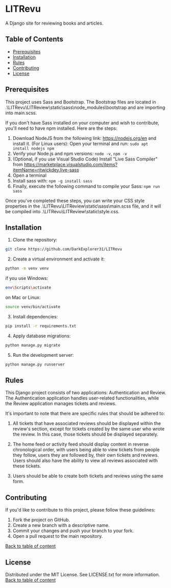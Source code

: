 # LITRevu
 A Django site for reviewing books and articles.

## Table of Contents
- [Prerequisites](#prerequisites)
- [Installation](#installation)
- [Rules](#rules)
- [Contributing](#contributing)
- [License](#license)

## Prerequisites
This project uses Sass and Bootstrap.
The Bootstrap files are located in .\LITRevu\LITReview\static\sass\node_modules\bootstrap and are importing into main.scss.

If you don't have Sass installed on your computer and wish to contribute, you'll need to have npm installed. Here are the steps:

1. Download NodeJS from the following link: https://nodejs.org/en and install it.
(For Linux users):
Open your terminal and run: ```sudo apt install nodejs npm ```
2. Verify your Node.js and npm versions: ```node -v```, ```npm -v ```
3. (Optional, if you use Visual Studio Code) Install "Live Sass Compiler" from https://marketplace.visualstudio.com/items?itemName=ritwickdey.live-sass
4. Open a terminal
5. Install sass with: ```npm -g install sass ```
6. Finally, execute the following command to compile your Sass: ```npm run sass ``` 

Once you've completed these steps, you can write your CSS style properties in the .\LITRevu\LITReview\static\sass\main.scss file, 
and it will be compiled into .\LITRevu\LITReview\static\style.css.

## Installation

1. Clone the repository:  
```bash
git clone https://github.com/DarkExplorer31/LITRevu
```
2. Create a virtual environment and activate it:
```bash
python -m venv venv
```
if you use Windows:
```bash
env\Scripts\activate
```
on Mac or Linux:
```bash
source venv/bin/activate
```
3. Install dependencies:
```bash
pip install -r requirements.txt
```
4. Apply database migrations:
```bash
python manage.py migrate
```
5. Run the development server:
```bash
python manage.py runserver
```

## Rules
This Django project consists of two applications: Authentication and Review.
The Authentication application handles user-related functionalities, while the Review application manages tickets and reviews.

It's important to note that there are specific rules that should be adhered to:

1. All tickets that have associated reviews should be displayed within the review's section, 
except for tickets created by the same user who wrote the review. 
In this case, those tickets should be displayed separately.

2. The home feed or activity feed should display content in reverse chronological order, with users being able to view tickets from people they follow, users they are followed by, their own tickets and reviews. Users should also have the ability to view all reviews associated with these tickets.

3. Users should be able to create both tickets and reviews using the same form.

## Contributing
If you'd like to contribute to this project, please follow these guidelines:

1. Fork the project on GitHub.
2. Create a new branch with a descriptive name.
3. Commit your changes and push your branch to your fork.
4. Open a pull request to the main repository.

[Back to table of content](#table-of-contents)

## License
Distributed under the MIT License. See LICENSE.txt for more information.
[Back to table of content](#table-of-contents)